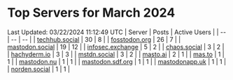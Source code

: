 # Top Servers for March 2024
Last Updated: 03/22/2024 11:12:49 UTC
| Server | Posts | Active Users |
| -- | -- | -- |
| [techhub.social](https://techhub.social/tags/PowerShell) | 30 | 8 |
| [fosstodon.org](https://fosstodon.org/tags/PowerShell) | 26 | 7 |
| [mastodon.social](https://mastodon.social/tags/PowerShell) | 19 | 12 |
| [infosec.exchange](https://infosec.exchange/tags/PowerShell) | 5 | 2 |
| [chaos.social](https://chaos.social/tags/PowerShell) | 3 | 2 |
| [hachyderm.io](https://hachyderm.io/tags/PowerShell) | 3 | 3 |
| [mstdn.social](https://mstdn.social/tags/PowerShell) | 3 | 2 |
| [masto.ai](https://masto.ai/tags/PowerShell) | 2 | 1 |
| [mas.to](https://mas.to/tags/PowerShell) | 1 | 1 |
| [mastodon.nu](https://mastodon.nu/tags/PowerShell) | 1 | 1 |
| [mastodon.sdf.org](https://mastodon.sdf.org/tags/PowerShell) | 1 | 1 |
| [mastodonapp.uk](https://mastodonapp.uk/tags/PowerShell) | 1 | 1 |
| [norden.social](https://norden.social/tags/PowerShell) | 1 | 1 |

